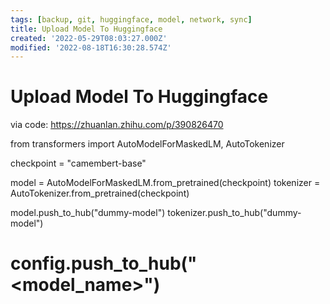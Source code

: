 ```yaml
---
tags: [backup, git, huggingface, model, network, sync]
title: Upload Model To Huggingface
created: '2022-05-29T08:03:27.000Z'
modified: '2022-08-18T16:30:28.574Z'
---
```


# Upload Model To Huggingface

via code:
 https://zhuanlan.zhihu.com/p/390826470

from transformers import AutoModelForMaskedLM, AutoTokenizer

checkpoint = "camembert-base"

model = AutoModelForMaskedLM.from_pretrained(checkpoint)
tokenizer = AutoTokenizer.from_pretrained(checkpoint)

model.push_to_hub("dummy-model")
tokenizer.push_to_hub("dummy-model")
# config.push_to_hub("<model_name>")

